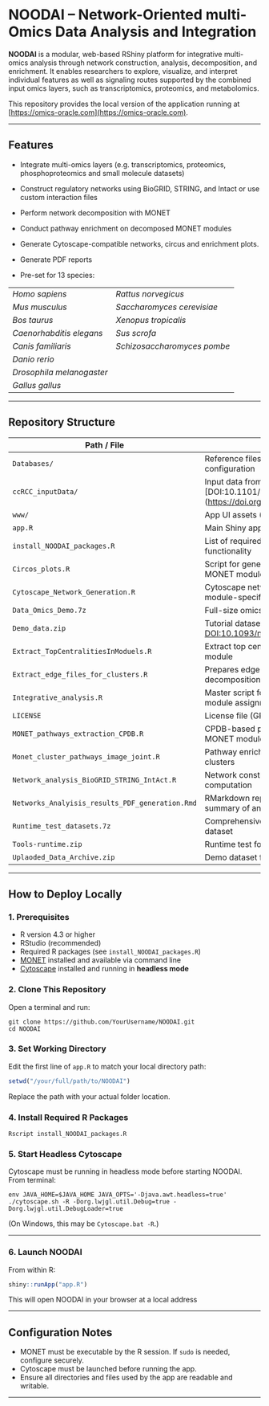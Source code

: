 # NOODAI – Network-Oriented multi-Omics Data Analysis and Integration

**NOODAI** is a modular, web-based RShiny platform for integrative multi-omics analysis through network construction, analysis, decomposition, and enrichment. It enables researchers to explore, visualize, and interpret individual features as well as signaling routes supported by the combined input omics layers, such as transcriptomics, proteomics, and metabolomics.

This repository provides the local version of the application running at [https://omics-oracle.com](https://omics-oracle.com).

---

## Features

- Integrate multi-omics layers (e.g. transcriptomics, proteomics, phosphoproteomics and small molecule datasets)
- Construct regulatory networks using BioGRID, STRING, and Intact or use custom interaction files
- Perform network decomposition with MONET
- Conduct pathway enrichment on decomposed MONET modules
- Generate Cytoscape-compatible networks, circus and enrichment plots.
- Generate PDF reports

- Pre-set for 13 species:

|                             |                             |
|-----------------------------|-----------------------------|
| *Homo sapiens*              | *Rattus norvegicus*         |
| *Mus musculus*              | *Saccharomyces cerevisiae*  |
| *Bos taurus*                | *Xenopus tropicalis*        |
| *Caenorhabditis elegans*    | *Sus scrofa*                |
| *Canis familiaris*          | *Schizosaccharomyces pombe* |
| *Danio rerio*               |                             |
| *Drosophila melanogaster*   |                             |
| *Gallus gallus*             |                             |


---

## Repository Structure


| Path / File                                | Description |
|--------------------------------------------|-------------|
| `Databases/`                                | Reference files and Cytoscape style configuration |
| `ccRCC_inputData/`                          | Input data from the case study: [DOI:10.1101/2025.01.31.635927 (https://doi.org/10.1101/2025.01.31.635927) |
| `www/`                                      | App UI assets (CSS, JavaScript, images) |
| `app.R`                                     | Main Shiny application script |
| `install_NOODAI_packages.R`                       | List of required R packages for the full NOODAI functionality |
| `Circos_plots.R`                            | Script for generating circos plots at the level of MONET modules intersection |
| `Cytoscape_Network_Generation.R`            | Cytoscape network construction from module-specific edges |
| `Data_Omics_Demo.7z`                         | Full-size omics demo data archive |
| `Demo_data.zip`                              | Tutorial dataset from: [DOI:10.1093/narmme/ugaf013](https://doi.org/10.1093/narmme/ugaf013) |
| `Extract_TopCentralitiesInModuels.R`        | Extract top central genes or proteins per module |
| `Extract_edge_files_for_clusters.R`         | Prepares edge lists for per-module network decomposition |
| `Integrative_analysis.R`                    | Master script for cross-omics integration and module assignment |
| `LICENSE`                                   | License file (GPL-3.0) |
| `MONET_pathways_extraction_CPDB.R`          | CPDB-based pathway enrichment script using MONET modules |
| `Monet_cluster_pathways_image_joint.R`      | Pathway enrichment image export for MONET clusters |
| `Network_analysis_BioGRID_STRING_IntAct.R`  | Network construction and centrality metric computation |
| `Networks_Analyisis_results_PDF_generation.Rmd` | RMarkdown report generation for PDF summary of analysis |
| `Runtime_test_datasets.7z`                  | Comprehensive multi-omics runtime test dataset |
| `Tools-runtime.zip`                         | Runtime test for competitor tools |
| `Uplaoded_Data_Archive.zip`                 | Demo dataset for direct website upload |


---

## How to Deploy Locally

### 1. Prerequisites

- R version 4.3 or higher
- RStudio (recommended)
- Required R packages (see `install_NOODAI_packages.R`)
- [MONET](https://github.com/BergmannLab/MONET) installed and available via command line
- [Cytoscape](https://cytoscape.org/) installed and running in **headless mode**

### 2. Clone This Repository

Open a terminal and run:

```
git clone https://github.com/YourUsername/NOODAI.git
cd NOODAI
```

### 3. Set Working Directory

Edit the first line of `app.R` to match your local directory path:

```r
setwd("/your/full/path/to/NOODAI")
```

Replace the path with your actual folder location.

### 4. Install Required R Packages

```
Rscript install_NOODAI_packages.R
```

### 5. Start Headless Cytoscape

Cytoscape must be running in headless mode before starting NOODAI. From terminal:

```
env JAVA_HOME=$JAVA_HOME JAVA_OPTS='-Djava.awt.headless=true' ./cytoscape.sh -R -Dorg.lwjgl.util.Debug=true -Dorg.lwjgl.util.DebugLoader=true

```

(On Windows, this may be `Cytoscape.bat -R`.)

---

### 6. Launch NOODAI

From within R:

```r
shiny::runApp("app.R")
```

This will open NOODAI in your browser at a local address

---

## Configuration Notes

- MONET must be executable by the R session. If `sudo` is needed, configure securely.
- Cytoscape must be launched before running the app.
- Ensure all directories and files used by the app are readable and writable.

---


